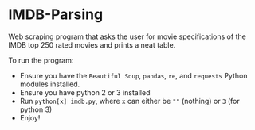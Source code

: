 # IMDB-Parsing
Web scraping program that asks the user for movie specifications of the IMDB top 250 rated movies and prints a neat table.

To run the program:
- Ensure you have the ```Beautiful Soup```, ```pandas```, ```re```, and ```requests``` Python modules installed.
- Ensure you have python 2 or 3 installed
- Run ```python[x] imdb.py```, where ```x``` can either be ```""``` (nothing) or ```3``` (for python 3)
- Enjoy!
